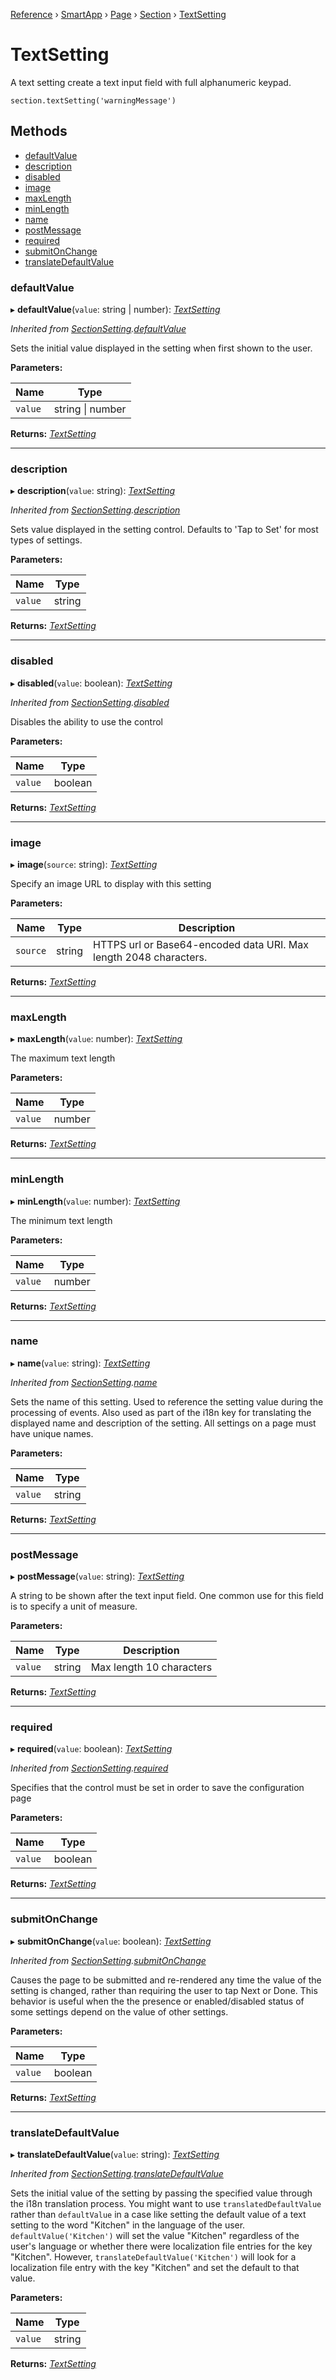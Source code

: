 [Reference](../README.md) › [SmartApp](_smart_app_d_.smartapp.md) › [Page](_pages_page_d_.page.md) › [Section](_pages_section_d_.section.md) ›  [TextSetting](_pages_text_setting_d_.textsetting.md)

# TextSetting

A text setting create a text input field with full alphanumeric keypad.
```
section.textSetting('warningMessage')
```

## Methods

* [defaultValue](_pages_text_setting_d_.textsetting.md#defaultvalue)
* [description](_pages_text_setting_d_.textsetting.md#description)
* [disabled](_pages_text_setting_d_.textsetting.md#disabled)
* [image](_pages_text_setting_d_.textsetting.md#image)
* [maxLength](_pages_text_setting_d_.textsetting.md#maxlength)
* [minLength](_pages_text_setting_d_.textsetting.md#minlength)
* [name](_pages_text_setting_d_.textsetting.md#name)
* [postMessage](_pages_text_setting_d_.textsetting.md#postmessage)
* [required](_pages_text_setting_d_.textsetting.md#required)
* [submitOnChange](_pages_text_setting_d_.textsetting.md#submitonchange)
* [translateDefaultValue](_pages_text_setting_d_.textsetting.md#translatedefaultvalue)


###  defaultValue

▸ **defaultValue**(`value`: string | number): *[TextSetting](_pages_text_setting_d_.textsetting.md)*

*Inherited from [SectionSetting](_pages_section_setting_d_.sectionsetting.md).[defaultValue](_pages_section_setting_d_.sectionsetting.md#defaultvalue)*

Sets the initial value displayed in the setting when first shown to the user.

**Parameters:**

Name | Type |
------ | ------ |
`value` | string &#124; number |

**Returns:** *[TextSetting](_pages_text_setting_d_.textsetting.md)*

___

###  description

▸ **description**(`value`: string): *[TextSetting](_pages_text_setting_d_.textsetting.md)*

*Inherited from [SectionSetting](_pages_section_setting_d_.sectionsetting.md).[description](_pages_section_setting_d_.sectionsetting.md#description)*

Sets value displayed in the setting control. Defaults to 'Tap to Set' for most types of settings.

**Parameters:**

Name | Type |
------ | ------ |
`value` | string |

**Returns:** *[TextSetting](_pages_text_setting_d_.textsetting.md)*

___

###  disabled

▸ **disabled**(`value`: boolean): *[TextSetting](_pages_text_setting_d_.textsetting.md)*

*Inherited from [SectionSetting](_pages_section_setting_d_.sectionsetting.md).[disabled](_pages_section_setting_d_.sectionsetting.md#disabled)*

Disables the ability to use the control

**Parameters:**

Name | Type |
------ | ------ |
`value` | boolean |

**Returns:** *[TextSetting](_pages_text_setting_d_.textsetting.md)*

___

###  image

▸ **image**(`source`: string): *[TextSetting](_pages_text_setting_d_.textsetting.md)*

Specify an image URL to display with this setting

**Parameters:**

Name | Type | Description |
------ | ------ | ------ |
`source` | string | HTTPS url or Base64-encoded data URI. Max length 2048 characters.  |

**Returns:** *[TextSetting](_pages_text_setting_d_.textsetting.md)*

___

###  maxLength

▸ **maxLength**(`value`: number): *[TextSetting](_pages_text_setting_d_.textsetting.md)*

The maximum text length

**Parameters:**

Name | Type |
------ | ------ |
`value` | number |

**Returns:** *[TextSetting](_pages_text_setting_d_.textsetting.md)*

___

###  minLength

▸ **minLength**(`value`: number): *[TextSetting](_pages_text_setting_d_.textsetting.md)*

The minimum text length

**Parameters:**

Name | Type |
------ | ------ |
`value` | number |

**Returns:** *[TextSetting](_pages_text_setting_d_.textsetting.md)*

___

###  name

▸ **name**(`value`: string): *[TextSetting](_pages_text_setting_d_.textsetting.md)*

*Inherited from [SectionSetting](_pages_section_setting_d_.sectionsetting.md).[name](_pages_section_setting_d_.sectionsetting.md#name)*

Sets the name of this setting. Used to reference the setting value during the processing of events. Also
used as part of the i18n key for translating the displayed name and description of the setting. All settings
on a page must have unique names.

**Parameters:**

Name | Type |
------ | ------ |
`value` | string |

**Returns:** *[TextSetting](_pages_text_setting_d_.textsetting.md)*

___

###  postMessage

▸ **postMessage**(`value`: string): *[TextSetting](_pages_text_setting_d_.textsetting.md)*

A string to be shown after the text input field. One common use for this field is to
specify a unit of measure.

**Parameters:**

Name | Type | Description |
------ | ------ | ------ |
`value` | string | Max length 10 characters  |

**Returns:** *[TextSetting](_pages_text_setting_d_.textsetting.md)*

___

###  required

▸ **required**(`value`: boolean): *[TextSetting](_pages_text_setting_d_.textsetting.md)*

*Inherited from [SectionSetting](_pages_section_setting_d_.sectionsetting.md).[required](_pages_section_setting_d_.sectionsetting.md#required)*

Specifies that the control must be set in order to save the configuration page

**Parameters:**

Name | Type |
------ | ------ |
`value` | boolean |

**Returns:** *[TextSetting](_pages_text_setting_d_.textsetting.md)*

___

###  submitOnChange

▸ **submitOnChange**(`value`: boolean): *[TextSetting](_pages_text_setting_d_.textsetting.md)*

*Inherited from [SectionSetting](_pages_section_setting_d_.sectionsetting.md).[submitOnChange](_pages_section_setting_d_.sectionsetting.md#submitonchange)*

Causes the page to be submitted and re-rendered any time the value of the setting is changed, rather than
requiring the user to tap Next or Done. This behavior is useful when the the presence or enabled/disabled
status of some settings depend on the value of other settings.

**Parameters:**

Name | Type |
------ | ------ |
`value` | boolean |

**Returns:** *[TextSetting](_pages_text_setting_d_.textsetting.md)*

___

###  translateDefaultValue

▸ **translateDefaultValue**(`value`: string): *[TextSetting](_pages_text_setting_d_.textsetting.md)*

*Inherited from [SectionSetting](_pages_section_setting_d_.sectionsetting.md).[translateDefaultValue](_pages_section_setting_d_.sectionsetting.md#translatedefaultvalue)*

Sets the initial value of the setting by passing the specified value through the i18n translation process.
You might want to use `translatedDefaultValue` rather than `defaultValue` in a case like setting the
default value of a text setting to the word "Kitchen" in the language of the user. `defaultValue('Kitchen')`
will set the value "Kitchen" regardless of the user's language or whether there were localization file entries
for the key "Kitchen". However, `translateDefaultValue('Kitchen')` will look for a localization file entry
with the key "Kitchen" and set the default to that value.

**Parameters:**

Name | Type |
------ | ------ |
`value` | string |

**Returns:** *[TextSetting](_pages_text_setting_d_.textsetting.md)*


